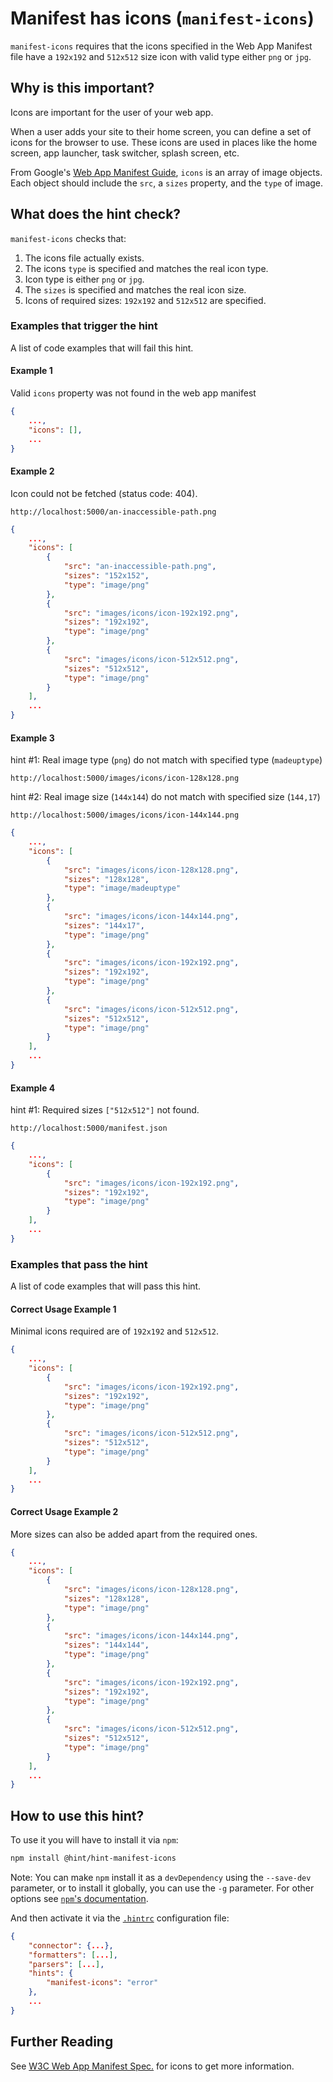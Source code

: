 # Manifest has icons (`manifest-icons`)

`manifest-icons` requires that the icons specified in the Web App Manifest file
have a `192x192` and `512x512` size icon
with valid type either `png` or `jpg`.

## Why is this important?

Icons are important for the user of your web app.

When a user adds your site to their home screen, you can define
a set of icons for the browser to use. These icons are used in
places like the home screen, app launcher, task switcher, splash screen, etc.

From Google's [Web App Manifest Guide][google-guide],
`icons` is an array of image objects. Each object should include the `src`,
a `sizes` property, and the `type` of image.

## What does the hint check?

`manifest-icons` checks that:

1. The icons file actually exists.
2. The icons `type` is specified and matches the real icon type.
3. Icon type is either `png` or `jpg`.
4. The `sizes` is specified and matches the real icon size.
5. Icons of required sizes: `192x192` and `512x512` are specified.

### Examples that **trigger** the hint

A list of code examples that will fail this hint.

#### Example 1

Valid `icons` property was not found in the web app manifest

```json
{
    ...,
    "icons": [],
    ...
}
```

#### Example 2

Icon could not be fetched (status code: 404).

`http://localhost:5000/an-inaccessible-path.png`

```json
{
    ...,
    "icons": [
        {
            "src": "an-inaccessible-path.png",
            "sizes": "152x152",
            "type": "image/png"
        },
        {
            "src": "images/icons/icon-192x192.png",
            "sizes": "192x192",
            "type": "image/png"
        },
        {
            "src": "images/icons/icon-512x512.png",
            "sizes": "512x512",
            "type": "image/png"
        }
    ],
    ...
}
```

#### Example 3

hint #1: Real image type (`png`) do not match with
specified type (`madeuptype`)

`http://localhost:5000/images/icons/icon-128x128.png`

hint #2: Real image size (`144x144`) do not match with
specified size (`144,17`)

`http://localhost:5000/images/icons/icon-144x144.png`

```json
{
    ...,
    "icons": [
        {
            "src": "images/icons/icon-128x128.png",
            "sizes": "128x128",
            "type": "image/madeuptype"
        },
        {
            "src": "images/icons/icon-144x144.png",
            "sizes": "144x17",
            "type": "image/png"
        },
        {
            "src": "images/icons/icon-192x192.png",
            "sizes": "192x192",
            "type": "image/png"
        },
        {
            "src": "images/icons/icon-512x512.png",
            "sizes": "512x512",
            "type": "image/png"
        }
    ],
    ...
}
```

#### Example 4

hint #1: Required sizes `["512x512"]` not found.

`http://localhost:5000/manifest.json`

```json
{
    ...,
    "icons": [
        {
            "src": "images/icons/icon-192x192.png",
            "sizes": "192x192",
            "type": "image/png"
        }
    ],
    ...
}
```

### Examples that **pass** the hint

A list of code examples that will pass this hint.

#### Correct Usage Example 1

Minimal icons required are of `192x192` and `512x512`.

```json
{
    ...,
    "icons": [
        {
            "src": "images/icons/icon-192x192.png",
            "sizes": "192x192",
            "type": "image/png"
        },
        {
            "src": "images/icons/icon-512x512.png",
            "sizes": "512x512",
            "type": "image/png"
        }
    ],
    ...
}
```

#### Correct Usage Example 2

More sizes can also be added apart from the required ones.

```json
{
    ...,
    "icons": [
        {
            "src": "images/icons/icon-128x128.png",
            "sizes": "128x128",
            "type": "image/png"
        },
        {
            "src": "images/icons/icon-144x144.png",
            "sizes": "144x144",
            "type": "image/png"
        },
        {
            "src": "images/icons/icon-192x192.png",
            "sizes": "192x192",
            "type": "image/png"
        },
        {
            "src": "images/icons/icon-512x512.png",
            "sizes": "512x512",
            "type": "image/png"
        }
    ],
    ...
}
```

## How to use this hint?

To use it you will have to install it via `npm`:

```bash
npm install @hint/hint-manifest-icons
```

Note: You can make `npm` install it as a `devDependency` using the `--save-dev`
parameter, or to install it globally, you can use the `-g` parameter. For
other options see
[`npm`'s documentation](https://docs.npmjs.com/cli/install).

And then activate it via the [`.hintrc`][hintrc]
configuration file:

```json
{
    "connector": {...},
    "formatters": [...],
    "parsers": [...],
    "hints": {
        "manifest-icons": "error"
    },
    ...
}
```

## Further Reading

See [W3C Web App Manifest Spec.][w3c-icon-spec] for icons to get more information.
<!-- Link labels: -->

[hintrc]: https://webhint.io/docs/user-guide/configuring-webhint/summary/
[google-guide]: https://developers.google.com/web/fundamentals/web-app-manifest/#icons
[w3c-icon-spec]: https://www.w3.org/TR/appmanifest/#imageresource-and-its-members
